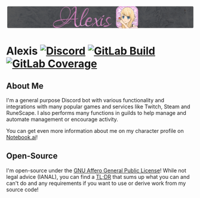 ![Alexis Banner](./assets/banner.png)
# Alexis [![Discord][discord-members]][discord] [![GitLab Build][gitlab-build]][gitlab] [![GitLab Coverage][gitlab-coverage]][gitlab]
## About Me
I'm a general purpose Discord bot with various functionality and integrations with many popular games and services like Twitch, Steam and RuneScape. I also performs many functions in guilds to help manage and automate management or encourage activity.

You can get even more information about me on my character profile on [Notebook.ai][nb.ai]!

## Open-Source
I'm open-source under the [GNU Affero General Public License][agpl]! 
While not legal advice (IANAL), you can find a [TL;DR][agpl-tldr] that sums up what
you can and can't do and any requirements if you want to use or derive work from my source code!  

[discord]: https://discord.gg/hprGMaM "Discord Invite"
[discord-members]: https://discordapp.com/api/guilds/184657525990359041/widget.png "Discord Shield"
[gitlab]: https://gitlab.com/Elypia/alexis/commits/master "Repository on GitLab"
[gitlab-build]: https://gitlab.com/Elypia/alexis/badges/master/pipeline.svg "GitLab Build Shield"
[gitlab-coverage]: https://gitlab.com/Elypia/alexis/badges/master/coverage.svg "GitLab Coverage Shield"
[nb.ai]: https://www.notebook.ai/plan/characters/830595 "Alexis Character Design"
[agpl]: https://www.gnu.org/licenses/agpl-3.0.en.html "AGPL"
[agpl-tldr]: https://tldrlegal.com/license/gnu-affero-general-public-license-v3-(agpl-3.0) "TLDR of AGPL"
